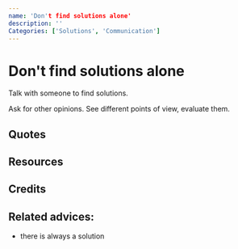 ```yaml
---
name: 'Don't find solutions alone'
description: ''
Categories: ['Solutions', 'Communication']
---
```

# Don't find solutions alone

Talk with someone to find solutions.

Ask for other opinions. See different points of view, evaluate them.

## Quotes

## Resources

## Credits

## Related advices:

- there is always a solution

